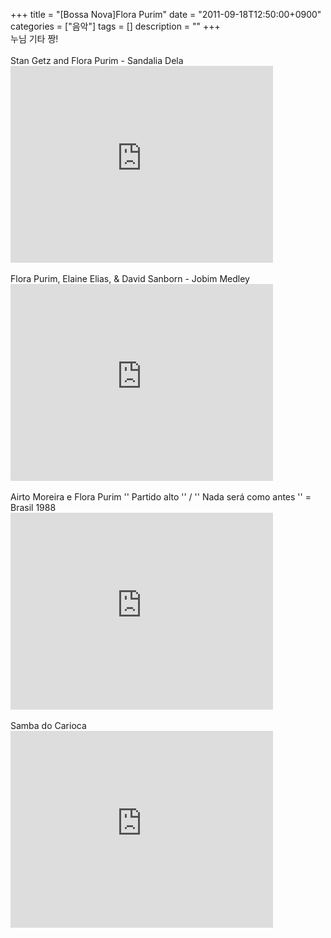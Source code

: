 +++
title = "[Bossa Nova]Flora Purim"
date = "2011-09-18T12:50:00+0900"
categories = ["음악"]
tags = []
description = ""
+++
<span class="copyright_entry" style="display:block;" title="[Bossa Nova]Flora Purim@@**@@http://shed.egloos.com/3735888"></span>누님 기타 짱!
<br>
<br>Stan Getz and Flora Purim - Sandalia Dela
<br>
<embed src="http://www.youtube.com/v/oizgj1Q8JW4?version=3&amp;hl=ko_KR" type="application/x-shockwave-flash" width="420" height="315" allowscriptaccess="always" allowfullscreen="true">
<br>
<br>Flora Purim, Elaine Elias, &amp; David Sanborn - Jobim Medley
<br>
<embed src="http://www.youtube.com/v/8BzZT5liAfY?version=3&amp;hl=ko_KR" type="application/x-shockwave-flash" width="420" height="315" allowscriptaccess="always" allowfullscreen="true">
<br>
<br>Airto Moreira e Flora Purim '' Partido alto '' / '' Nada será como antes '' = Brasil 1988
<br>
<embed src="http://www.youtube.com/v/m_TlJ6IiKFk?version=3&amp;hl=ko_KR" type="application/x-shockwave-flash" width="420" height="315" allowscriptaccess="always" allowfullscreen="true">
<br>
<br>Samba do Carioca
<br>
<embed src="http://www.youtube.com/v/Asn-WMdrZko?version=3&amp;hl=ko_KR" type="application/x-shockwave-flash" width="420" height="315" allowscriptaccess="always" allowfullscreen="true"> 
<!--
       <rdf:RDF xmlns:rdf="http://www.w3.org/1999/02/22-rdf-syntax-ns#"
		    xmlns:dc="http://purl.org/dc/elements/1.1/"
		    xmlns:trackback="http://madskills.com/public/xml/rss/module/trackback/">
       <rdf:Description
	        rdf:about="http://shed.egloos.com/3735888"
	        dc:identifier="http://shed.egloos.com/3735888"
	        dc:title="[Bossa Nova]Flora Purim"
	        trackback:ping="http://shed.egloos.com/tb/3735888"/>
       </rdf:RDF>
       -->

<ul></ul>